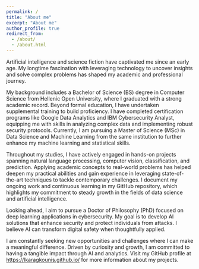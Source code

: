 ```yaml
---
permalink: /
title: "About me"
excerpt: "About me"
author_profile: true
redirect_from: 
  - /about/
  - /about.html
---
```


Artificial intelligence and science fiction have captivated me since an early age. My longtime fascination with leveraging technology to uncover insights and solve complex problems has shaped my academic and professional journey.

My background includes a Bachelor of Science (BS) degree in Computer Science from Hellenic Open University, where I graduated with a strong academic record. Beyond formal education, I have undertaken supplemental training to build proficiency. I have completed certification programs like Google Data Analytics and IBM Cybersecurity Analyst, equipping me with skills in analyzing complex data and implementing robust security protocols. Currently, I am pursuing a Master of Science (MSc) in Data Science and Machine Learning from the same institution to further enhance my machine learning and statistical skills.

Throughout my studies, I have actively engaged in hands-on projects spanning natural language processing, computer vision, classification, and prediction. Applying academic concepts to real-world problems has helped deepen my practical abilities and gain experience in leveraging state-of-the-art techniques to tackle contemporary challenges. I document my ongoing work and continuous learning in my GitHub repository, which highlights my commitment to steady growth in the fields of data science and artificial intelligence.

Looking ahead, I aim to pursue a Doctor of Philosophy (PhD) focused on deep learning applications in cybersecurity. My goal is to develop AI solutions that enhance security and protect individuals from attacks. I believe AI can transform digital safety when thoughtfully applied.

I am constantly seeking new opportunities and challenges where I can make a meaningful difference. Driven by curiosity and growth, I am committed to having a tangible impact through AI and analytics. Visit my GitHub profile at https://lkaragkounis.github.io/ for more information about my projects.
